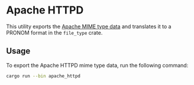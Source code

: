 # Apache HTTPD 

This utility exports the [Apache MIME type data](https://github.com/apache/httpd/blob/trunk/docs/conf/mime.types) and
translates it to a PRONOM format in the `file_type` crate.

## Usage

To export the Apache HTTPD mime type data, run the following command:

```sh
cargo run --bin apache_httpd
```
